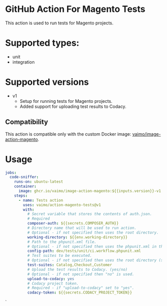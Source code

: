 # GitHub Action For Magento Tests

This action is used to run tests for Magento projects.

# Supported types:

- unit
- integration

# Supported versions

- v1
    - Setup for running tests for Magento projects.
    - Added support for uploading test results to Codacy.

## Compatibility

This action is compatible only with the custom Docker image: [vaimo/image-action-magento](https://github.com/vaimo/image-action-magento).

# Usage

```yaml
jobs:
  code-sniffer:
    runs-on: ubuntu-latest
    container:
      image: ghcr.io/vaimo/image-action-magento:${{inputs.version}}-v1
    steps:
      - name: Tests action
        uses: vaimo/action-magento-tests@v1
        with:
          # Secret variable that stores the contents of auth.json.
          # Required
          composer-auth: ${{secrets.COMPOSER_AUTH}}
          # Directory name that will be used to run action.
          # Optional - if not specified then uses the root directory.
          working-directory: ${{env.working-directory}}
          # Path to the phpunit.xml file.
          # Optional - if not specified then uses the phpunit.xml in the root directory.
          config-path: dev/tests/unit/ci.workflow.phpunit.xml
          # Test suites to be executed.
          # Optional - if not specified then uses the root directory (separated by comma).
          test-suites: Catalog,Checkout,Customer
          # Upload the test results to Codacy. (yes/no)
          # Optional - if not specified then "no" is used.
          upload-to-codacy: yes
          # Codacy project token.
          # Required - if "upload-to-codacy" set to "yes".
          codacy-token: ${{secrets.CODACY_PROJECT_TOKEN}}
```

`